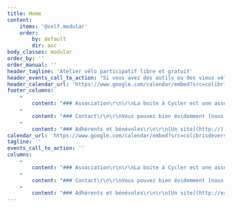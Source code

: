 ```yaml
---
title: Home
content:
    items: '@self.modular'
    order:
        by: default
        dir: asc
body_classes: modular
order_by: ''
order_manual: ''
header_tagline: 'Atelier vélo participatif libre et gratuit'
header_events_call_to_action: "Si vous avez des outils ou des vieux vélos à donner, nous sommes preneurs !  \r\n[Ce que nous en faisons](http://)"
header_calendar_url: 'https://www.google.com/calendar/embed?src=colibrisdeversailles@gmail.com&amp;color=%23668CD9&amp;mode=AGENDA&amp;showTitle=0&amp;showNav=1&amp;showDate=1&amp;showTabs=1&amp;showCalendars=0&amp;hl=fr'
footer_columns:
    -
        content: "### Association\r\n\r\nLa boite à Cycler est une association Loi 1901.\r\n\r\n* [Statuts](http://)\r\n* [Réglement intérieur](http://)"
    -
        content: "### Contact\r\n\r\nVous pouvez bien évidemment [nous écrire](http://) mais nous préférons rencontrer les gens lors des nombreux événements et discuter de vive voix !"
    -
        content: "### Adhérents et bénévoles\r\n\r\n[Un site](http://) est dédié à l'organisation de toutes les activités de l'association. L'accès est privé, si vous n'y avez pas encore accès n'hésitez pas à nous relancer."
calendar_url: 'https://www.google.com/calendar/embed?src=colibrisdeversailles@gmail.com&amp;color=%23668CD9&amp;mode=AGENDA&amp;showTitle=0&amp;showNav=1&amp;showDate=1&amp;showTabs=1&amp;showCalendars=0&amp;hl=fr'
tagline: ''
events_call_to_action: ''
columns:
    -
        content: "### Association\r\n\r\nLa boite à Cycler est une association Loi 1901.\r\n\r\n* [Statuts](http://test.com)\r\n* [Réglement intérieur](http://test.com)"
    -
        content: "### Contact\r\n\r\nVous pouvez bien évidemment [nous écrire](mailto://test@example.com) mais nous préférons rencontrer les gens lors des nombreux événements et discuter de vive voix !\r\n"
    -
        content: "### Adhérents et bénévoles\r\n\r\n[Un site](http://example.com) est dédié à l'organisation de toutes les activités de l'association. L'accès est privé, si vous n'y avez pas encore accès n'hésitez pas à nous relancer."
---
```


